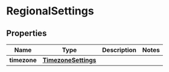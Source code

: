 
# RegionalSettings

## Properties
| Name | Type | Description | Notes |
| ------------ | ------------- | ------------- | ------------- |
| **timezone** | [**TimezoneSettings**](TimezoneSettings.md) |  |  |



